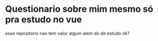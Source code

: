 # Questionario sobre mim mesmo só pra estudo no vue

esse repositorio nao tem valor algum alem do de estudo ok?
